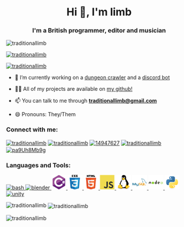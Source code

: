 <h1 align="center">Hi 👋, I'm limb</h1>
<h3 align="center">I'm a British programmer, editor and musician</h3>

<p align="left"> <img src="https://komarev.com/ghpvc/?username=traditionallimb&label=Profile%20views&color=690eb4&style=flat" alt="traditionallimb" /> </p>

<p align="left"> <a href="https://github.com/ryo-ma/github-profile-trophy"><img src="https://github-profile-trophy.vercel.app/?username=traditionallimb" alt="traditionallimb" /></a> </p>

<p align="left"> <a href="https://twitter.com/traditionallimb" target="blank"><img src="https://img.shields.io/twitter/follow/traditionallimb?logo=twitter&style=for-the-badge" alt="traditionallimb" /></a> </p>

- 🔭 I’m currently working on a [dungeon crawler](https://github.com/peppermintgames69/dungeon-crawler) and a [discord bot](https://github.com/traditionallimb/Abbi-V3)

- 👨‍💻 All of my projects are available on [my github!](https://github.com/traditionallimb)

- 📫 You can talk to me through **traditionallimb@gmail.com**

- 😄 Pronouns: They/Them


<h3 align="left">Connect with me:</h3>
<p align="left">
<a href="https://dev.to/traditionallimb" target="blank"><img align="center" src="https://cdn.jsdelivr.net/npm/simple-icons@3.0.1/icons/dev-dot-to.svg" alt="traditionallimb" height="30" width="40" /></a>
<a href="https://twitter.com/traditionallimb" target="blank"><img align="center" src="https://cdn.jsdelivr.net/npm/simple-icons@3.0.1/icons/twitter.svg" alt="traditionallimb" height="30" width="40" /></a>
<a href="https://stackoverflow.com/users/14947627" target="blank"><img align="center" src="https://cdn.jsdelivr.net/npm/simple-icons@3.0.1/icons/stackoverflow.svg" alt="14947627" height="30" width="40" /></a>
<a href="https://www.youtube.com/c/traditionallimb" target="blank"><img align="center" src="https://cdn.jsdelivr.net/npm/simple-icons@3.0.1/icons/youtube.svg" alt="traditionallimb" height="30" width="40" /></a>
<a href="https://discord.gg/pa9Uh8Mb9g" target="blank"><img align="center" src="https://cdn.jsdelivr.net/npm/simple-icons@3.0.1/icons/discord.svg" alt="pa9Uh8Mb9g" height="30" width="40" /></a>
</p>

<h3 align="left">Languages and Tools:</h3>
<p align="left"> <a href="https://www.gnu.org/software/bash/" target="_blank"> <img src="https://www.vectorlogo.zone/logos/gnu_bash/gnu_bash-icon.svg" alt="bash" width="40" height="40"/> </a> <a href="https://www.blender.org/" target="_blank"> <img src="https://download.blender.org/branding/community/blender_community_badge_white.svg" alt="blender" width="40" height="40"/> </a> <a href="https://www.w3schools.com/cs/" target="_blank"> <img src="https://raw.githubusercontent.com/devicons/devicon/master/icons/csharp/csharp-original.svg" alt="csharp" width="40" height="40"/> </a> <a href="https://www.w3schools.com/css/" target="_blank"> <img src="https://raw.githubusercontent.com/devicons/devicon/master/icons/css3/css3-original-wordmark.svg" alt="css3" width="40" height="40"/> </a> <a href="https://www.w3.org/html/" target="_blank"> <img src="https://raw.githubusercontent.com/devicons/devicon/master/icons/html5/html5-original-wordmark.svg" alt="html5" width="40" height="40"/> </a> <a href="https://developer.mozilla.org/en-US/docs/Web/JavaScript" target="_blank"> <img src="https://raw.githubusercontent.com/devicons/devicon/master/icons/javascript/javascript-original.svg" alt="javascript" width="40" height="40"/> </a> <a href="https://www.linux.org/" target="_blank"> <img src="https://raw.githubusercontent.com/devicons/devicon/master/icons/linux/linux-original.svg" alt="linux" width="40" height="40"/> </a> <a href="https://www.mysql.com/" target="_blank"> <img src="https://raw.githubusercontent.com/devicons/devicon/master/icons/mysql/mysql-original-wordmark.svg" alt="mysql" width="40" height="40"/> </a> <a href="https://nodejs.org" target="_blank"> <img src="https://raw.githubusercontent.com/devicons/devicon/master/icons/nodejs/nodejs-original-wordmark.svg" alt="nodejs" width="40" height="40"/> </a> <a href="https://www.python.org" target="_blank"> <img src="https://raw.githubusercontent.com/devicons/devicon/master/icons/python/python-original.svg" alt="python" width="40" height="40"/> </a> <a href="https://unity.com/" target="_blank"> <img src="https://www.vectorlogo.zone/logos/unity3d/unity3d-icon.svg" alt="unity" width="40" height="40"/> </a> </p>

<p><img align="left" src="https://github-readme-stats.vercel.app/api/top-langs?username=traditionallimb&show_icons=true&locale=en&layout=compact" alt="traditionallimb" /></p>

<p>&nbsp;<img align="center" src="https://github-readme-stats.vercel.app/api?username=traditionallimb&show_icons=true&theme=synthwave&locale=en" alt="traditionallimb" /></p>

<p><img align="center" src="https://github-readme-streak-stats.herokuapp.com/?user=traditionallimb&" alt="traditionallimb" /></p>
